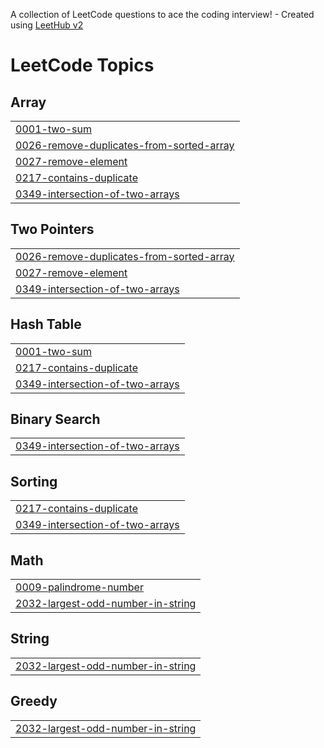A collection of LeetCode questions to ace the coding interview! - Created using [LeetHub v2](https://github.com/arunbhardwaj/LeetHub-2.0)
<!---LeetCode Topics Start-->
# LeetCode Topics
## Array
|  |
| ------- |
| [0001-two-sum](https://github.com/summbal122/Leetcode-solutions/tree/master/0001-two-sum) |
| [0026-remove-duplicates-from-sorted-array](https://github.com/summbal122/Leetcode-solutions/tree/master/0026-remove-duplicates-from-sorted-array) |
| [0027-remove-element](https://github.com/summbal122/Leetcode-solutions/tree/master/0027-remove-element) |
| [0217-contains-duplicate](https://github.com/summbal122/Leetcode-solutions/tree/master/0217-contains-duplicate) |
| [0349-intersection-of-two-arrays](https://github.com/summbal122/Leetcode-solutions/tree/master/0349-intersection-of-two-arrays) |
## Two Pointers
|  |
| ------- |
| [0026-remove-duplicates-from-sorted-array](https://github.com/summbal122/Leetcode-solutions/tree/master/0026-remove-duplicates-from-sorted-array) |
| [0027-remove-element](https://github.com/summbal122/Leetcode-solutions/tree/master/0027-remove-element) |
| [0349-intersection-of-two-arrays](https://github.com/summbal122/Leetcode-solutions/tree/master/0349-intersection-of-two-arrays) |
## Hash Table
|  |
| ------- |
| [0001-two-sum](https://github.com/summbal122/Leetcode-solutions/tree/master/0001-two-sum) |
| [0217-contains-duplicate](https://github.com/summbal122/Leetcode-solutions/tree/master/0217-contains-duplicate) |
| [0349-intersection-of-two-arrays](https://github.com/summbal122/Leetcode-solutions/tree/master/0349-intersection-of-two-arrays) |
## Binary Search
|  |
| ------- |
| [0349-intersection-of-two-arrays](https://github.com/summbal122/Leetcode-solutions/tree/master/0349-intersection-of-two-arrays) |
## Sorting
|  |
| ------- |
| [0217-contains-duplicate](https://github.com/summbal122/Leetcode-solutions/tree/master/0217-contains-duplicate) |
| [0349-intersection-of-two-arrays](https://github.com/summbal122/Leetcode-solutions/tree/master/0349-intersection-of-two-arrays) |
## Math
|  |
| ------- |
| [0009-palindrome-number](https://github.com/summbal122/Leetcode-solutions/tree/master/0009-palindrome-number) |
| [2032-largest-odd-number-in-string](https://github.com/summbal122/Leetcode-solutions/tree/master/2032-largest-odd-number-in-string) |
## String
|  |
| ------- |
| [2032-largest-odd-number-in-string](https://github.com/summbal122/Leetcode-solutions/tree/master/2032-largest-odd-number-in-string) |
## Greedy
|  |
| ------- |
| [2032-largest-odd-number-in-string](https://github.com/summbal122/Leetcode-solutions/tree/master/2032-largest-odd-number-in-string) |
<!---LeetCode Topics End-->